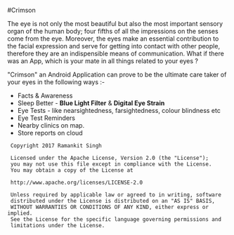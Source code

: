 #Crimson

The eye is not only the most beautiful but also the most important sensory organ of the human body; four fifths of all the impressions on the senses come from the eye. Moreover, the eyes make an essential contribution to the facial expression and serve for getting into contact with other people, therefore they are an indispensible means of communication. What if there was an App, which is your mate in all things related to your eyes ?

"Crimson" an Android Application can prove to be the ultimate care taker of your eyes in the following ways :- 

<ul>
<li>Facts & Awareness</li>
<li>Sleep Better - <B>Blue Light Filter</B> & <B>Digital Eye Strain</B></li>
<li>Eye Tests - like nearsightedness, farsightedness, colour blindness etc </li>
<li>Eye Test Reminders</li>
<li>Nearby clinics on map.</li>
<li>Store reports on cloud</li>
</ul>


```
 Copyright 2017 Ramankit Singh

 Licensed under the Apache License, Version 2.0 (the "License");
 you may not use this file except in compliance with the License.
 You may obtain a copy of the License at

 http://www.apache.org/licenses/LICENSE-2.0

 Unless required by applicable law or agreed to in writing, software
 distributed under the License is distributed on an "AS IS" BASIS,
 WITHOUT WARRANTIES OR CONDITIONS OF ANY KIND, either express or implied.
 See the License for the specific language governing permissions and
 limitations under the License.
   
 ```
